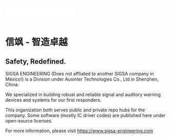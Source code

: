 <img width=220 alt="SIGSA Emergency Systems" src="https://github.com/SIGSA-ENGINEERING/.github/blob/main/Profile/Images/Asset%202SIG3.png">

# 信飒 - 智造卓越

## Safety, Redefined.

SIGSA ENGINEERING (Does not affliated to another SIGSA company in México!) is a Division under Ausinter Technologies Co., Ltd in Shenzhen, China.

We specialized in building robust and reliable signal and auditory warning devices and systems for our first responders.

This organization both serves public and private repo hubs for the company. Some software (mostly IC driver codes) are published here under open-source licenses.

For more information, please visit https://www.sigsa-engineering.com
